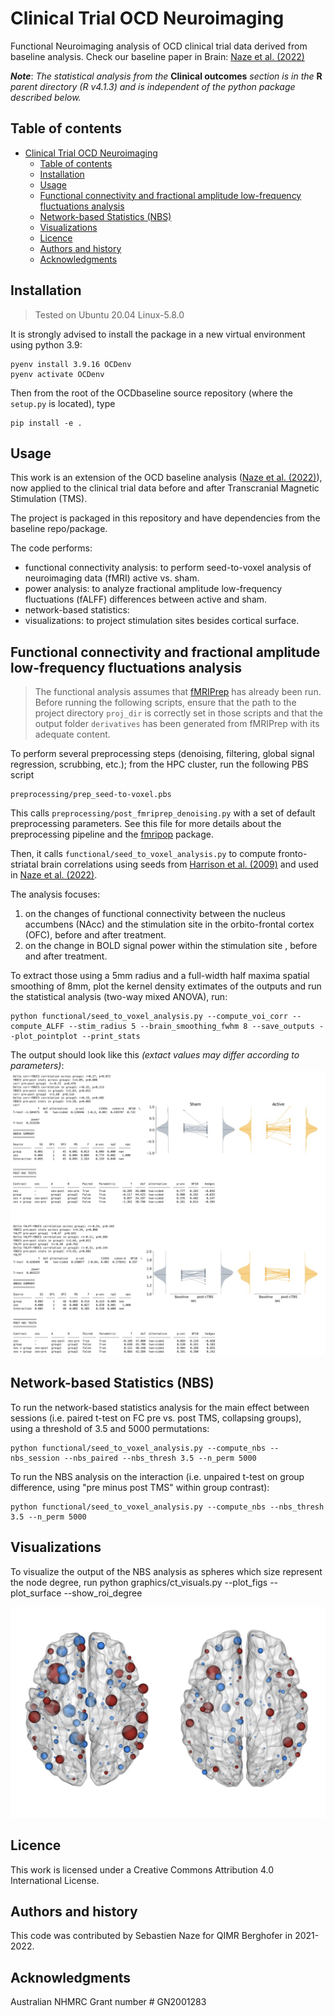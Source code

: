 Clinical Trial OCD Neuroimaging
=========================================
Functional Neuroimaging analysis of OCD clinical trial data derived from baseline analysis. Check our baseline paper in Brain: [Naze et al. (2022)](https://academic.oup.com/brain/advance-article-abstract/doi/10.1093/brain/awac425/6830574)

___Note___: *The statistical analysis from the* **Clinical outcomes** *section is in the* **R** *parent directory (R v4.1.3) and is independent of the python package described below.*

<!-- dependencies: pybct, h5py, nibabel, nilearn, pandas, scipy, sklearn, statsmodel.
     insert badges instead -->

Table of contents
-----------------
- [Clinical Trial OCD Neuroimaging](#clinical-trial-ocd-neuroimaging)
  - [Table of contents](#table-of-contents)
  - [Installation](#installation)
  - [Usage](#usage)
  - [Functional connectivity and fractional amplitude low-frequency fluctuations analysis](#functional-connectivity-and-fractional-amplitude-low-frequency-fluctuations-analysis)
  - [Network-based Statistics (NBS)](#network-based-statistics-nbs)
  - [Visualizations](#visualizations)
  - [Licence](#licence)
  - [Authors and history](#authors-and-history)
  - [Acknowledgments](#acknowledgments)

## Installation
> Tested on Ubuntu 20.04
> Linux-5.8.0

It is strongly advised to install the package in a new virtual environment using python 3.9:

    pyenv install 3.9.16 OCDenv
    pyenv activate OCDenv

Then from the root of the OCDbaseline source repository (where the `setup.py` is located), type

    pip install -e .


## Usage
This work is an extension of the OCD baseline analysis ([Naze et al. (2022)](https://academic.oup.com/brain/advance-article-abstract/doi/10.1093/brain/awac425/6830574)), now applied to the clinical trial data before and after Transcranial Magnetic Stimulation (TMS). 

The project is packaged in this repository and have dependencies from the baseline repo/package. 

The code performs:
- functional connectivity analysis: to perform seed-to-voxel analysis of neuroimaging data (fMRI) active vs. sham.
- power analysis: to analyze fractional amplitude low-frequency fluctuations (fALFF) differences between active and sham.
- network-based statistics: 
- visualizations: to project stimulation sites besides cortical surface. 

## Functional connectivity and fractional amplitude low-frequency fluctuations analysis
> The functional analysis assumes that [fMRIPrep](https://github.com/nipreps/fmriprep) has already been run. Before running the following scripts, ensure that the path to the project directory `proj_dir` is correctly set in those scripts and that the output folder `derivatives` has been generated from fMRIPrep with its adequate content.

To perform several preprocessing steps (denoising, filtering, global signal regression, scrubbing, etc.); from the HPC cluster, run the following PBS script

    preprocessing/prep_seed-to-voxel.pbs

This calls `preprocessing/post_fmriprep_denoising.py` with a set of default preprocessing parameters. See this file for more details about the preprocessing pipeline and the [fmripop](https://github.com/brain-modelling-group/fmripop) package.

Then, it calls `functional/seed_to_voxel_analysis.py`  to compute fronto-striatal brain correlations using seeds from [Harrison et al. (2009)](https://jamanetwork.com/journals/jamapsychiatry/fullarticle/210415) and used in [Naze et al. (2022)](https://academic.oup.com/brain/advance-article-abstract/doi/10.1093/brain/awac425/6830574). 

The analysis focuses:
1) on the changes of functional connectivity between the nucleus accumbens (NAcc) and the stimulation site in the orbito-frontal cortex (OFC), before and after treatment. 
2) on the change in BOLD signal power within the stimulation site , before and after treatment. 

To extract those using a 5mm radius and a full-width half maxima spatial smoothing of 8mm, plot the kernel density extimates of the outputs and run the statistical analysis (two-way mixed ANOVA), run:

    python functional/seed_to_voxel_analysis.py --compute_voi_corr --compute_ALFF --stim_radius 5 --brain_smoothing_fwhm 8 --save_outputs --plot_pointplot --print_stats

The output should look like this _(extact values may differ according to parameters)_:
![FC_fALFF_outputs](screenshots/screenshot_FC_fALFF.jpg)

## Network-based Statistics (NBS)
To run the network-based statistics analysis for the main effect between sessions (i.e. paired t-test on FC pre vs. post TMS, collapsing groups), using a threshold of 3.5 and 5000 permutations:

    python functional/seed_to_voxel_analysis.py --compute_nbs --nbs_session --nbs_paired --nbs_thresh 3.5 --n_perm 5000

To run the NBS analysis on the interaction (i.e. unpaired t-test on group difference, using "pre minus post TMS" within group contrast):

    python functional/seed_to_voxel_analysis.py --compute_nbs --nbs_thresh 3.5 --n_perm 5000

## Visualizations
To visualize the output of the NBS analysis as spheres which size represent the node degree, run
    python graphics/ct_visuals.py --plot_figs --plot_surface --show_roi_degree 

![nbs_outputs](screenshots/output_nbs_ct_visuals.jpg)

Licence
-------

This work is licensed under a Creative Commons Attribution 4.0 International License.


Authors and history
-------------------

This code was contributed by Sebastien Naze for QIMR Berghofer in 2021-2022.


Acknowledgments
---------------

Australian NHMRC Grant number # GN2001283
